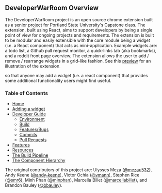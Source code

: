 ## DeveloperWarRoom Overview
The DeveloperWarRoom project is an open source chrome extension built as a senior project for Portland State University's Capstone class. The extension, built using React, aims to support developers by being a single point of view for ongoing projects and requirements. The extension is built to be modular and easily extensible with the core module being a widget (i.e. a React component) that acts as mini-application. Example widgets are: a todo list, a Github pull request monitor, a quick-links tab (aka bookmarks), and a reddit front page overview. The extension allows the user to add / remove / rearrange widgets in a grid-like fashion. See this [preview](https://github.com/marcellabillett/DeveloperWarRoom/wiki/Features) for an illustration of the extension.

so that anyone may add a widget (i.e. a react component) that provides some additional functionality users might find useful.


### Table of Contents

* [Home](https://github.com/marcellabillett/DeveloperWarRoom/wiki)
* [Adding a widget](https://github.com/marcellabillett/DeveloperWarRoom/wiki/Adding-a-Custom-Widget)
* [Developer Guide](https://github.com/marcellabillett/DeveloperWarRoom/wiki/Developer-Guide)
  - [Environment](https://github.com/marcellabillett/DeveloperWarRoom/wiki/Developer-Guide#environment)
  - [Build](https://github.com/marcellabillett/DeveloperWarRoom/wiki/Developer-Guide#building--running--watching)
  - [Features/Bugs](https://github.com/marcellabillett/DeveloperWarRoom/wiki/Developer-Guide#features--bugs)
  - [Commits](https://github.com/marcellabillett/DeveloperWarRoom/wiki/Developer-Guide#commits)
  - [Pull Requests](https://github.com/marcellabillett/DeveloperWarRoom/wiki/Developer-Guide#pull-requests)
* [Features](https://github.com/marcellabillett/DeveloperWarRoom/wiki/Features)
* [Resources](https://github.com/marcellabillett/DeveloperWarRoom/wiki/Resources)
* [The Build Pipeline](https://github.com/marcellabillett/DeveloperWarRoom/wiki/The-Build-Pipeline)
* [The Component Hierarchy](https://github.com/marcellabillett/DeveloperWarRoom/wiki/The-Component-Hierarchy)


The original contributors of this project are: Ulysses Meza ([@mezau532](https://github.com/mezau532)), Andy Keene ([@andy-keene](https://github.com/andy-keene)), Victor Ochia ([@vmann](https://github.com/vmannn)), Stephen Rice ([@smr6](https://github.com/smr6)), Minh Phan ([@minphan](https://github.com/minphan)), Marcella Billet ([@marcellabillet](https://github.com/marcellabillett)), and Brandon Bauley ([@bbauley](https://github.com/bbauley)).
